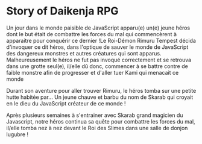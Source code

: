 # Story of Daikenja RPG

Un jour dans le monde paisible de JavaScript apparu(e) un(e) jeune héros dont le but était de combattre les forces du mal
qui commencèrent à apparaitre pour conquérir ce dernier !Le Roi-Démon Rimuru Tempest décida d'invoquer ce dit héros,
dans l'optique de sauver le monde de JavaScript des dangereux monstres et autres créatures qui sont apparus.
Malheureusement le héros ne fut pas invoqué correctement et se retrouva dans une grotte seul(e),
il/elle dû donc, commencer à se battre contre de faible monstre afin de progresser et d'aller tuer Kami qui menacait ce monde

Durant son aventure pour aller trouver Rimuru, le héros tomba sur une petite hutte habitée par...
Un jeune chauve et barbu du nom de Skarab qui croyait en le dieu du JavaScript créateur de ce monde !

Après plusieurs semaines à s'entrainer avec Skarab grand magicien du Javascript, notre héros continua sa quête pour
combattre les forces du mal, il/elle tomba nez à nez devant le Roi des Slimes dans une salle de donjon lugubre !